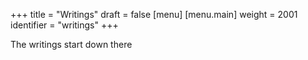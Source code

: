 +++
title = "Writings"
draft = false
[menu]
  [menu.main]
    weight = 2001
    identifier = "writings"
+++

The writings start down there
